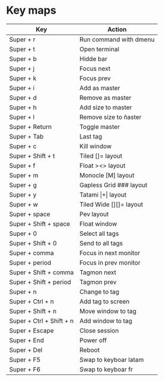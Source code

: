 # Key maps

|Key                      |Action|
|-------------------------|-----------------------|
|Super + r                |Run command with dmenu |
|Super + t                |Open terminal          |
|Super + b                |Hidde bar              |
|Super + j                |Focus next             |
|Super + k                |Focus prev             |
|Super + i                |Add as master          |
|Super + d                |Remove as master       |
|Super + h                |Add size to master     |
|Super + l                |Remove size to ñaster  |
|Super + Return           |Toggle master          |
|Super + Tab              |Last tag               |
|Super + c                |Kill window            |
|Super + Shift + t        |Tiled []= layout       |
|Super + f                |Float ><> layout       |
|Super + m                |Monocle [M] layout     |
|Super + g                |Gapless Grid ### layout|
|Super + y                |Tatami \|+\| layout    |
|Super + w                |Tiled Wide [][]= layout|
|Super + space            |Pev layout             |
|Super + Shift + space    |Float window           |
|Super + 0                |Select all tags        |
|Super + Shift + 0        |Send to all tags       |
|Super + comma            |Focus in next monitor  |
|Super + period           |Focus in prev monitor  |
|Super + Shift + comma    |Tagmon next            |
|Super + Shift + period   |Tagmon prev            |
|Super + n                |Change to tag          |
|Super + Ctrl + n         |Add tag to screen      |
|Super + Shift + n        |Move window to tag     |
|Super + Ctrl + Shift + n |Add window to tag      |
|Super + Escape           |Close session          |
|Super + End              |Power off              |
|Super + Del              |Reboot                 |
|Super + F5               |Swap to keyboar latam  |
|Super + F6               |Swap to keyboar fr     |

